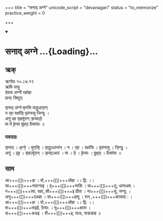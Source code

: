 +++
title = "सनाद् अग्ने"
unicode_script = "devanagari"
status = "to_memorize"
practice_weight = 0

+++
<div class="js_include" includetitle="false" newlevelforh1="1" unfilled url="/vedAH_sAma/paravastu-saama/devaH/agniH/sanAd_agne/">
<details open><summary><h1>सनाद् अग्ने ...{Loading}...</h1></summary>

## ऋक्

ऋग्वेदः  १०.८७.१९  
ऋषिः  पायुः  
देवता  अग्नी रक्षोहा  
छन्दः  त्रिष्टुप्

स॒नाद् अ॑ग्ने मृणसि यातु॒धाना॒न्  
न त्वा॒ रक्षां॑सि॒ पृत॑नासु जिग्युः ।  
अनु॑ दह स॒हमू॑रान् क्र॒व्यादो॒  
मा ते॑ हे॒त्या मु॑क्षत॒ दैव्या॑याः ॥

### पदपाठः
स॒नात् । अ॒ग्ने॒ । मृ॒ण॒सि॒ । या॒तु॒ऽधाना॑न् । न । त्वा॒ । रक्षां॑सि । पृत॑नासु । जि॒ग्युः॒ ।  
अनु॑ । द॒ह॒ । स॒हऽमू॑रान् । क्र॒व्य॒ऽअदः॑ । मा । ते॒ । हे॒त्याः । मु॒क्ष॒त॒ । दैव्या॑याः ॥

## साम
<div caption="रामानुजार्यः 1974 " class="audioEmbed" src="https://archive
.org/download/jaiminIya-sAma-gAna-paravastu-tradition-rAmAnuja/sanAd-agne.mp3"></div>
<div caption="गोपालार्यः 2015  " class="audioEmbed" src="https://archive
.org/download/jaiminIya-sAma-gAna-paravastu-tradition-gopAla-2015/sanAd-agne.mp3"></div>

आ+++([])+++हा । वो,+++([])+++ऒहा ।। द्वि: ।।  
सा+++([])+++नादग्नाइ । मृ+++([])+++णासि । या+++([])+++तू, धानाअम् ।  
न+++([])+++त्वा, रक्षां,,सी+++([])+++इ प्रीता । ना+++([])+++सू, जग्यू: ।  
अनु+++([])+++दअहा । सा+++([])+++हामू । रान् ,+++([])+++कायादा : ।  
आ+++([])+++हा । वो,+++([])+++ऒहा ।। द्वि: ।।  
मा+++([])+++ताइहॆ, ऎत्या: । मु+++([])+++क्षाता ।  
दा+++([])+++अअइ । वी+++([])+++इ, याअ, याङङाह ॥
</details>
</div>